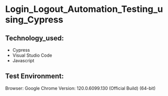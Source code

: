 # Login_Logout_Automation_Testing_using_Cypress

## Technology_used:
- Cypress
- Visual Studio Code
- Javascript
  
## Test Environment:
Browser: Google Chrome
Version: 120.0.6099.130 (Official Build) (64-bit)
  
